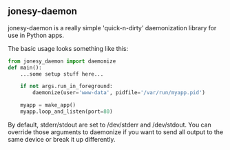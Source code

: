 jonesy-daemon
--------------

jonesy-daemon is a really simple 'quick-n-dirty' daemonization library for use
in Python apps.

The basic usage looks something like this: 

```python
from jonesy_daemon import daemonize
def main():
    ...some setup stuff here...

    if not args.run_in_foreground:
        daemonize(user='www-data', pidfile='/var/run/myapp.pid')

    myapp = make_app()
    myapp.loop_and_listen(port=80)

```

By default, stderr/stdout are set to /dev/stderr and /dev/stdout. You can
override those arguments to daemonize if you want to send all output to the
same device or break it up differently.

